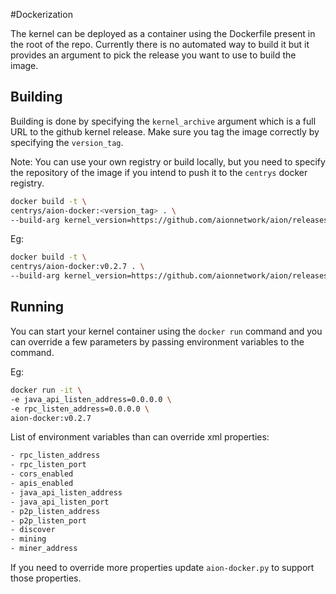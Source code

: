#Dockerization

The kernel can be deployed as a container using the Dockerfile present in the root of the repo.
Currently there is no automated way to build it but it provides an argument to pick the release you want to use to build the image.

## Building

Building is done by specifying the `kernel_archive` argument which is a full URL to the github kernel release.
Make sure you tag the image correctly by specifying the `version_tag`.

Note: You can use your own registry or build locally, but you need to specify the repository of the image
if you intend to push it to the `centrys` docker registry.

```bash
docker build -t \
centrys/aion-docker:<version_tag> . \
--build-arg kernel_version=https://github.com/aionnetwork/aion/releases/download/<version>/<archive>
```

Eg:

```bash
docker build -t \
centrys/aion-docker:v0.2.7 . \
--build-arg kernel_version=https://github.com/aionnetwork/aion/releases/download/v0.2.7/aion-v0.2.7.1bbeec1-2018-05-24.tar.bz2
```

## Running

You can start your kernel container using the `docker run` command and you can override a few parameters by passing
environment variables to the command.

Eg:

```bash
docker run -it \
-e java_api_listen_address=0.0.0.0 \
-e rpc_listen_address=0.0.0.0 \
aion-docker:v0.2.7
```

List of environment variables than can override xml properties:

```bash
- rpc_listen_address
- rpc_listen_port
- cors_enabled
- apis_enabled
- java_api_listen_address
- java_api_listen_port
- p2p_listen_address
- p2p_listen_port
- discover
- mining
- miner_address
```

If you need to override more properties update `aion-docker.py` to support those properties.
